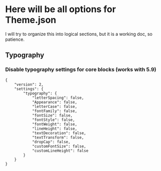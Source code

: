 # Here will be all options for Theme.json
I will try to organize this into logical sections, but it is a working doc, so patience.

## Typography

### Disable typography settings for core blocks (works with 5.9)
```
{
	"version": 2,
	"settings": {
		"typography": {
			"letterSpacing": false,
			"Appearance": false,
			"letterCase": false,
			"fontFamily": false,
			"fontSize": false,
			"fontStyle": false,
			"fontWeight": false,
			"lineHeight": false,
			"textDecoration": false,
			"textTransform": false,
			"dropCap": false,
			"customFontSize": false,
			"customLineHeight": false
		}
	}
}
```